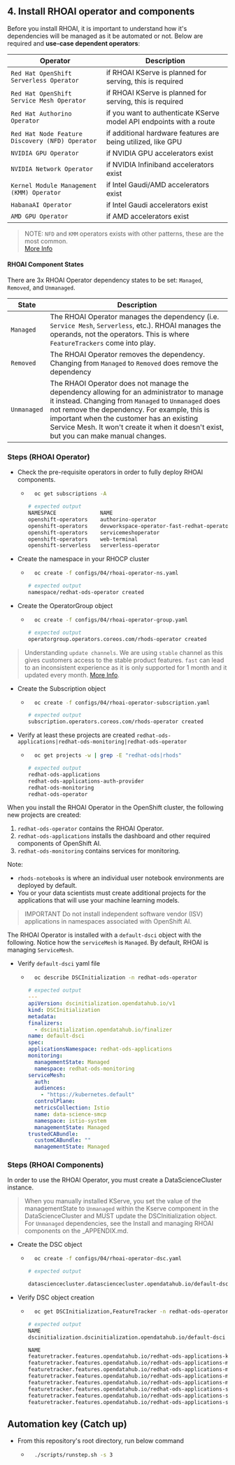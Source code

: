## 4. Install RHOAI operator and components

Before you install RHOAI, it is important to understand how it's dependencies will be managed as it be automated or not. Below are required and **use-case dependent operators**:

| Operator                                        | Description                                                         |
| ----------------------------------------------- | ------------------------------------------------------------------- |
| `Red Hat OpenShift Serverless Operator`         | if RHOAI KServe is planned for serving, this is required            |
| `Red Hat OpenShift Service Mesh Operator`       | if RHOAI KServe is planned for serving, this is required            |
| `Red Hat Authorino Operator`                    | if you want to authenticate KServe model API endpoints with a route |
| `Red Hat Node Feature Discovery (NFD) Operator` | if additional hardware features are being utilized, like GPU        |
| `NVIDIA GPU Operator`                           | if NVIDIA GPU accelerators exist                                    |
| `NVIDIA Network Operator`                       | if NVIDIA Infiniband accelerators exist                             |
| `Kernel Module Management (KMM) Operator`       | if Intel Gaudi/AMD accelerators exist                               |
| `HabanaAI Operator`                             | if Intel Gaudi accelerators exist                                   |
| `AMD GPU Operator`                              | if AMD accelerators exist                                           |

> NOTE: `NFD` and `KMM` operators exists with other patterns, these are the most common.  
> [More Info](https://docs.redhat.com/en/documentation/red_hat_openshift_ai_self-managed/2.10/html/Install_and_unInstall_openshift_ai_self-managed/Install-and-deploying-openshift-ai_install#Install-the-openshift-data-science-operator_operator-install)

#### RHOAI Component States

There are 3x RHOAI Operator dependency states to be set: `Managed`, `Removed`, and `Unmanaged`.

| State       | Description                                                                                                                                                                                                                                                                                                                            |
| ----------- | -------------------------------------------------------------------------------------------------------------------------------------------------------------------------------------------------------------------------------------------------------------------------------------------------------------------------------------- |
| `Managed`   | The RHOAI Operator manages the dependency (i.e. `Service Mesh`, `Serverless`, etc.). RHOAI manages the operands, not the operators. This is where `FeatureTrackers` come into play.                                                                                                                                                    |
| `Removed`   | The RHOAI Operator removes the dependency. Changing from `Managed` to `Removed` does remove the dependency                                                                                                                                                                                                                             |
| `Unmanaged` | The RHAOI Operator does not manage the dependency allowing for an administrator to manage it instead. Changing from `Managed` to `Unmanaged` does not remove the dependency. For example, this is important when the customer has an existing Service Mesh. It won't create it when it doesn't exist, but you can make manual changes. |

### Steps (RHOAI Operator)

- Check the pre-requisite operators in order to fully deploy RHOAI components.

  - ```sh
      oc get subscriptions -A
    ```
    ```sh
    # expected output
    NAMESPACE              NAME                                                                PACKAGE                 SOURCE             CHANNEL
    openshift-operators    authorino-operator                                                  authorino-operator      redhat-operators   tech-preview-v1
    openshift-operators    devworkspace-operator-fast-redhat-operators-openshift-marketplace   devworkspace-operator   redhat-operators   fast
    openshift-operators    servicemeshoperator                                                 servicemeshoperator     redhat-operators   stable
    openshift-operators    web-terminal                                                        web-terminal            redhat-operators   fast
    openshift-serverless   serverless-operator                                                 serverless-operator     redhat-operators   stable
    ```

- Create the namespace in your RHOCP cluster

  - ```sh
      oc create -f configs/04/rhoai-operator-ns.yaml
    ```

    ```sh
    # expected output
    namespace/redhat-ods-operator created
    ```

- Create the OperatorGroup object

  - ```sh
      oc create -f configs/04/rhoai-operator-group.yaml
    ```

    ```sh
    # expected output
    operatorgroup.operators.coreos.com/rhods-operator created
    ```

> Understanding `update channels`. We are using `stable` channel as this gives customers access to the stable product features. `fast` can lead to an inconsistent experience as it is only supported for 1 month and it updated every month. [More Info](https://access.redhat.com/articles/rhoai-supported-configs).

- Create the Subscription object

  - ```sh
      oc create -f configs/04/rhoai-operator-subscription.yaml
    ```

    ```sh
    # expected output
    subscription.operators.coreos.com/rhods-operator created
    ```

- Verify at least these projects are created `redhat-ods-applications|redhat-ods-monitoring|redhat-ods-operator`

  - ```sh
      oc get projects -w | grep -E "redhat-ods|rhods"
    ```

    ```sh
    # expected output
    redhat-ods-applications                                                           Active
    redhat-ods-applications-auth-provider                                             Active
    redhat-ods-monitoring                                                             Active
    redhat-ods-operator                                                               Active
    ```

When you install the RHOAI Operator in the OpenShift cluster, the following new projects are created:

1. `redhat-ods-operator` contains the RHOAI Operator.
1. `redhat-ods-applications` installs the dashboard and other required components of OpenShift AI.
1. `redhat-ods-monitoring` contains services for monitoring.

Note:

- `rhods-notebooks` is where an individual user notebook environments are deployed by default.
- You or your data scientists must create additional projects for the applications that will use your machine learning models.

> IMPORTANT
> Do not install independent software vendor (ISV) applications in namespaces associated with OpenShift AI.

The RHOAI Operator is installed with a `default-dsci` object with the following. Notice how the `serviceMesh` is `Managed`. By default, RHOAI is managing `ServiceMesh`.

- Verify `default-dsci` yaml file

  - ```sh
      oc describe DSCInitialization -n redhat-ods-operator
    ```

    ```yaml
    # expected output
    ---
    apiVersion: dscinitialization.opendatahub.io/v1
    kind: DSCInitialization
    metadata:
    finalizers:
      - dscinitialization.opendatahub.io/finalizer
    name: default-dsci
    spec:
    applicationsNamespace: redhat-ods-applications
    monitoring:
      managementState: Managed
      namespace: redhat-ods-monitoring
    serviceMesh:
      auth:
      audiences:
        - "https://kubernetes.default"
      controlPlane:
      metricsCollection: Istio
      name: data-science-smcp
      namespace: istio-system
      managementState: Managed
    trustedCABundle:
      customCABundle: ""
      managementState: Managed
    ```

### Steps (RHOAI Components)

In order to use the RHOAI Operator, you must create a DataScienceCluster instance.

> When you manually installed KServe, you set the value of the managementState to `Unmanaged` within the Kserve component in the DataScienceCluster and MUST update the DSCInitialization object.  
> For `Unmanaged` dependencies, see the Install and managing RHOAI components on the \_APPENDIX.md.

- Create the DSC object

  - ```sh
      oc create -f configs/04/rhoai-operator-dsc.yaml
    ```

    ```sh
    # expected output

    datasciencecluster.datasciencecluster.opendatahub.io/default-dsc created
    ```

- Verify DSC object creation

  - ```sh
      oc get DSCInitialization,FeatureTracker -n redhat-ods-operator
    ```

    ```sh
    # expected output
    NAME                                                              AGE   PHASE   CREATED AT
    dscinitialization.dscinitialization.opendatahub.io/default-dsci   10m   Ready   2024-07-31T22:35:06Z

    NAME                                                                                                   AGE
    featuretracker.features.opendatahub.io/redhat-ods-applications-kserve-external-authz                   94s
    featuretracker.features.opendatahub.io/redhat-ods-applications-mesh-control-plane-creation             10m
    featuretracker.features.opendatahub.io/redhat-ods-applications-mesh-control-plane-external-authz       10m
    featuretracker.features.opendatahub.io/redhat-ods-applications-mesh-metrics-collection                 10m
    featuretracker.features.opendatahub.io/redhat-ods-applications-mesh-shared-configmap                   10m
    featuretracker.features.opendatahub.io/redhat-ods-applications-serverless-net-istio-secret-filtering   101s
    featuretracker.features.opendatahub.io/redhat-ods-applications-serverless-serving-deployment           2m19s
    featuretracker.features.opendatahub.io/redhat-ods-applications-serverless-serving-gateways             97s
    ```

## Automation key (Catch up)

- From this repository's root directory, run below command
  - ```sh
      ./scripts/runstep.sh -s 3
    ```
